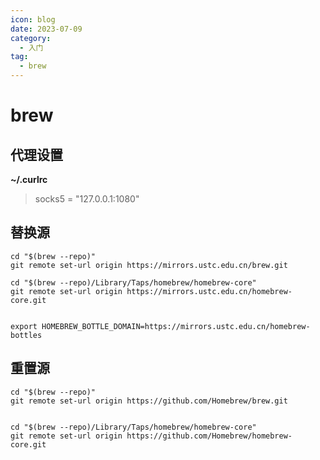 ```yaml
---
icon: blog
date: 2023-07-09
category:
  - 入门
tag:
  - brew
---
```



# brew

<!-- more -->

## 代理设置

**~/.curlrc**

> socks5 = "127.0.0.1:1080"


## 替换源

```shell
cd "$(brew --repo)"
git remote set-url origin https://mirrors.ustc.edu.cn/brew.git

cd "$(brew --repo)/Library/Taps/homebrew/homebrew-core"
git remote set-url origin https://mirrors.ustc.edu.cn/homebrew-core.git


export HOMEBREW_BOTTLE_DOMAIN=https://mirrors.ustc.edu.cn/homebrew-bottles
```

## 重置源

```shell
cd "$(brew --repo)"
git remote set-url origin https://github.com/Homebrew/brew.git


cd "$(brew --repo)/Library/Taps/homebrew/homebrew-core"
git remote set-url origin https://github.com/Homebrew/homebrew-core.git
```

